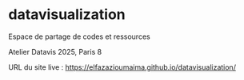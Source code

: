 # datavisualization

Espace de partage de codes et ressources

Atelier Datavis 2025, Paris 8

URL du site live : https://elfazazioumaima.github.io/datavisualization/
